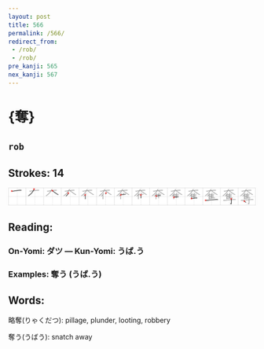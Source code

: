 ```yaml
---
layout: post
title: 566
permalink: /566/
redirect_from:
 - /rob/
 - /rob/
pre_kanji: 565
nex_kanji: 567
---
```


# {奪}

## `rob`

## Strokes: 14

<div class="stroke"><img src="../images/E5A5AA.png" /></div>

## Reading:

### On-Yomi: ダツ &mdash; Kun-Yomi: うば.う

### Examples: 奪う (うば.う)

## Words:

略奪(りゃくだつ): pillage, plunder, looting, robbery

奪う(うばう): snatch away
